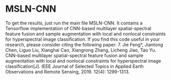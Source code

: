 # MSLN-CNN
To get the results, just run the main file MSLN-CNN.
It contains a Tensorflow implementation of CNN-based multilayer spatial-spectral feature fusion and sample augmentation with local and nonlocal constraints for hyperspectral image classification. If you find this code useful in your research, please consider citing the following paper:
7.	Jie Feng*, Jiantong Chen, Liguo Liu, Xianghai Cao, Xiangrong Zhang, Licheng Jiao, Tao Yu. CNN-based multilayer spatial-spectral feature fusion and sample augmentation with local and nonlocal constraints for hyperspectral image classification[J]. IEEE Journal of Selected Topics in Applied Earth Observations and Remote Sensing, 2019. 12(4): 1299-1313.
